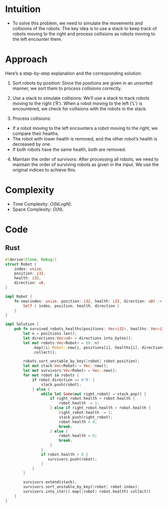 # Intuition

- To solve this problem, we need to simulate the movements and collisions of the robots. The key idea is to use a stack to keep track of robots moving to the right and process collisions as robots moving to the left encounter them.

# Approach

Here’s a step-by-step explanation and the corresponding solution:

1. Sort robots by position: Since the positions are given in an unsorted manner, we sort them to process collisions correctly.

2. Use a stack to simulate collisions: We’ll use a stack to track robots moving to the right (‘R’). When a robot moving to the left (‘L’) is encountered, we check for collisions with the robots in the stack.

3. Process collisions:

- If a robot moving to the left encounters a robot moving to the right, we compare their healths.
- The robot with lower health is removed, and the other robot’s health is decreased by one.
- If both robots have the same health, both are removed.

4. Maintain the order of survivors: After processing all robots, we need to maintain the order of surviving robots as given in the input. We use the original indices to achieve this.

# Complexity

- Time Complexity: $O(NLogN)$.
- Space Complexity: $O(N)$.

# Code

## Rust

```rust
#[derive(Clone, Debug)]
struct Robot {
    index: usize,
    position: i32,
    health: i32,
    direction: u8,
}

impl Robot {
    fn new(index: usize, position: i32, health: i32, direction: u8) -> Self {
        Self { index, position, health, direction }
    }
}

impl Solution {
    pub fn survived_robots_healths(positions: Vec<i32>, healths: Vec<i32>, directions: String) -> Vec<i32> {
        let n = positions.len();
        let directions:Vec<u8> = directions.into_bytes();
        let mut robots:Vec<Robot> = (0..n)
            .map(|i| Robot::new(i, positions[i], healths[i], directions[i]))
            .collect();

        robots.sort_unstable_by_key(|robot| robot.position);
        let mut stack:Vec<Robot> = Vec::new();
        let mut survivors:Vec<Robot> = Vec::new();
        for mut robot in robots {
            if robot.direction == b'R' {
                stack.push(robot);
            } else {
                while let Some(mut right_robot) = stack.pop() {
                    if right_robot.health < robot.health {
                        robot.health -= 1;
                    } else if right_robot.health > robot.health {
                        right_robot.health -= 1;
                        stack.push(right_robot);
                        robot.health = 0;
                        break;
                    } else {
                        robot.health = 0;
                        break;
                    }
                }
                if robot.health > 0 {
                   survivors.push(robot);
                }
            }
        }

        survivors.extend(stack);
        survivors.sort_unstable_by_key(|robot| robot.index);
        survivors.into_iter().map(|robot| robot.health).collect()
    }
}
```
